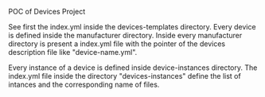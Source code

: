 POC of Devices Project

See first the index.yml inside the devices-templates directory.
Every device is defined inside the manufacturer directory.
Inside every manufacturer directory is present a index.yml file with the pointer of the devices description file like "device-name.yml".

Every instance of a device is defined inside device-instances directory.
The index.yml file inside the directory "devices-instances" define the list of intances and the corresponding name of files.
